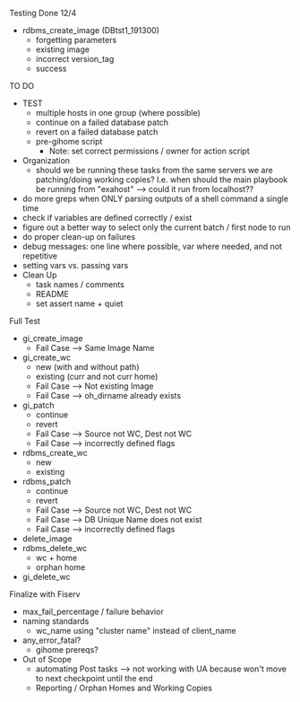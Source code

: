 Testing Done 12/4
- rdbms_create_image (DBtst1_191300)
    - forgetting parameters
    - existing image
    - incorrect version_tag
    - success




TO DO
- TEST
    - multiple hosts in one group (where possible)
    - continue on a failed database patch
    - revert on a failed database patch
    - pre-gihome script
        - Note: set correct permissions / owner for action script
- Organization
    - should we be running these tasks from the same servers we are patching/doing working copies? I.e. when should the main playbook be running from "exahost" --> could it run from localhost??
- do more greps when ONLY parsing outputs of a shell command a single time
- check if variables are defined correctly / exist
- figure out a better way to select only the current batch / first node to run
- do proper clean-up on failures
- debug messages: one line where possible, var where needed, and not repetitive
- setting vars vs. passing vars
- Clean Up
    - task names / comments
    - README
    - set assert name + quiet

Full Test
- gi_create_image
    - Fail Case --> Same Image Name
- gi_create_wc
    - new (with and without path)
    - existing (curr and not curr home)
    - Fail Case --> Not existing Image
    - Fail Case --> oh_dirname already exists
- gi_patch
    - continue
    - revert
    - Fail Case --> Source not WC, Dest not WC
    - Fail Case --> incorrectly defined flags
- rdbms_create_wc
    - new
    - existing
- rdbms_patch
    - continue
    - revert
    - Fail Case --> Source not WC, Dest not WC
    - Fail Case --> DB Unique Name does not exist
    - Fail Case --> incorrectly defined flags
- delete_image
- rdbms_delete_wc
    - wc + home
    - orphan home
- gi_delete_wc

Finalize with Fiserv
- max_fail_percentage / failure behavior
- naming standards
    - wc_name using "cluster name" instead of client_name
- any_error_fatal?
    - gihome prereqs?
- Out of Scope
    - automating Post tasks --> not working with UA because won't move to next checkpoint until the end
    - Reporting / Orphan Homes and Working Copies







